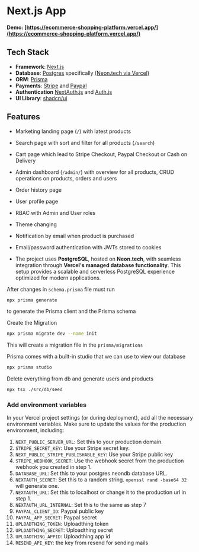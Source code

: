 # Next.js App

**Demo: [https://ecommerce-shopping-platform.vercel.app/](https://ecommerce-shopping-platform.vercel.app/)**

## Tech Stack

- **Framework**: [Next.js](https://nextjs.org/)
- **Database**: [Postgres](https://www.postgresql.org/) specifically [(Neon.tech via Vercel)](https://neon.tech/)
- **ORM**: [Prisma](https://www.prisma.io/)
- **Payments**: [Stripe](https://stripe.com/) and [Paypal](https://www.paypal.com/)
- **Authentication** [NextAuth.js](https://next-auth.js.org/) and [Auth.js](https://authjs.dev/)
- **UI Library**: [shadcn/ui](https://ui.shadcn.com/)

## Features

- Marketing landing page (`/`) with latest products
- Search page with sort and filter for all products (`/search`)
- Cart page which lead to Stripe Checkout, Paypal Checkout or Cash on Delivery
- Admin dashboard (`/admin/`) with overview for all products, CRUD operations on products, orders and users
- Order history page
- User profile page
- RBAC with Admin and User roles
- Theme changing
- Notification by email when product is purchased
- Email/password authentication with JWTs stored to cookies

- The project uses **PostgreSQL**, hosted on **Neon.tech**, with seamless integration through **Vercel's managed database functionality**. This setup provides a scalable and serverless PostgreSQL experience optimized for modern applications.

After changes in `schema.prisma` file must run

```bash
npx prisma generate
```

to generate the Prisma client and the Prisma schema

Create the Migration

```bash
npx prisma migrate dev --name init
```

This will create a migration file in the `prisma/migrations`

Prisma comes with a built-in studio that we can use to view our database

```bash
npx prisma studio
```

Delete everything from db and generate users and products

```bash
npx tsx ./src/db/seed
```

### Add environment variables

In your Vercel project settings (or during deployment), add all the necessary environment variables. Make sure to update the values for the production environment, including:

1. `NEXT_PUBLIC_SERVER_URL`: Set this to your production domain.
2. `STRIPE_SECRET_KEY`: Use your Stripe secret key.
3. `NEXT_PUBLIC_STRIPE_PUBLISHABLE_KEY`: Use your Stripe public key
4. `STRIPE_WEBHOOK_SECRET`: Use the webhook secret from the production webhook you created in step 1.
5. `DATABASE_URL`: Set this to your postgres neondb database URL.
6. `NEXTAUTH_SECRET`: Set this to a random string. `openssl rand -base64 32` will generate one.
7. `NEXTAUTH_URL`: Set this to localhost or change it to the production url in step 1.
8. `NEXTAUTH_URL_INTERNAL`: Set this to the same as step 7
9. `PAYPAL_CLIENT_ID`: Paypal public key
10. `PAYPAL_APP_SECRET`: Paypal secret
11. `UPLOADTHING_TOKEN`: Uploadthing token
12. `UPLOADTHING_SECRET`: Uploadthing secret
13. `UPLOADTHING_APPID`: Uploadthing app id
14. `RESEND_API_KEY`: the key from resend for sending mails
